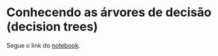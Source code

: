# Conhecendo as árvores de decisão (decision trees)

Segue o link do [notebook](https://bit.ly/2YSv2Cq).
